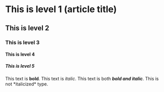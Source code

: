 # This is level 1 (article title)
## This is level 2
### This is level 3
#### This is level 4
##### This is level 5
This text is **bold**.
   This text is *italic*.
   This text is both ***bold and italic***.
This is not \*italicized\* type.
